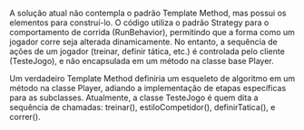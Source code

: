 A solução atual não contempla o padrão Template Method, mas possui os elementos para construí-lo. O código utiliza o padrão Strategy para o comportamento de corrida (RunBehavior), permitindo que a forma como um jogador corre seja alterada dinamicamente. No entanto, a sequência de ações de um jogador (treinar, definir tática, etc.) é controlada pelo cliente (TesteJogo), e não encapsulada em um método na classe base Player.

Um verdadeiro Template Method definiria um esqueleto de algoritmo em um método na classe Player, adiando a implementação de etapas específicas para as subclasses. Atualmente, a classe TesteJogo é quem dita a sequência de chamadas: treinar(), estiloCompetidor(), definirTatica(), e correr().
